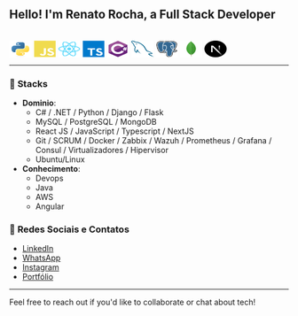 ## Hello! I'm Renato Rocha, a Full Stack Developer

<div class="justify-between" style="display: inline_block"><br>
  <img align="center" alt="RPython" height="30" width="40" src="https://raw.githubusercontent.com/devicons/devicon/master/icons/python/python-original.svg">
  <img align="center" alt="RJS" height="30" width="40" src="https://raw.githubusercontent.com/devicons/devicon/master/icons/javascript/javascript-plain.svg">
  <img align="center" alt="RReact" height="30" width="40" src="https://raw.githubusercontent.com/devicons/devicon/master/icons/react/react-original.svg">
  <img align="center" alt="RTS" height="30" width="40" src="https://raw.githubusercontent.com/devicons/devicon/master/icons/typescript/typescript-original.svg">
  <img align="center" alt="RCSharp" height="30" width="40" src="https://raw.githubusercontent.com/devicons/devicon/master/icons/csharp/csharp-original.svg">
  <img align="center" alt="RMySQL" height="30" width="40" src="https://raw.githubusercontent.com/devicons/devicon/master/icons/mysql/mysql-original.svg">
  <img align="center" alt="RPostgreSQL" height="30" width="40" src="https://raw.githubusercontent.com/devicons/devicon/master/icons/postgresql/postgresql-original.svg">
  <img align="center" alt="RMongoDB" height="30" width="40" src="https://raw.githubusercontent.com/devicons/devicon/master/icons/mongodb/mongodb-original.svg">
  <img align="center" alt="RNextJS" height="30" width="40" src="https://raw.githubusercontent.com/devicons/devicon/master/icons/nextjs/nextjs-original.svg">
</div>

---

### 🚀 **Stacks**
- **Dominio**:
  - C# / .NET / Python / Django / Flask
  - MySQL / PostgreSQL / MongoDB
  - React JS / JavaScript / Typescript / NextJS
  - Git / SCRUM / Docker / Zabbix / Wazuh / Prometheus / Grafana / Consul / Virtualizadores / Hipervisor 
  - Ubuntu/Linux 
- **Conhecimento**:
  - Devops 
  - Java
  - AWS
  - Angular 


### 📲 **Redes Sociais e Contatos**
- [LinkedIn](https://linkedin.com/in/renatorf0910)
- [WhatsApp](https://wa.me/5512991752295)
- [Instagram](https://instagram.com/_renato_rf)
- [Portfólio](https://renatorf0910.netlify.app)

---

Feel free to reach out if you'd like to collaborate or chat about tech!
